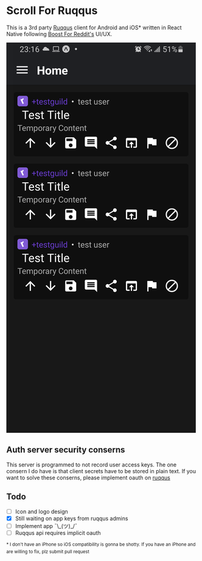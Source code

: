 # Scroll For Ruqqus

This is a 3rd party [Ruqqus](https://ruqqus.com/) client for Android and iOS\* written in React Native following [Boost For Reddit's](https://play.google.com/store/apps/details?id=com.rubenmayayo.reddit) UI/UX.

![initial dev screenshot](docs/readme/initialdevscreenshot.png)

## Auth server security conserns

This server is programmed to not record user access keys. The one consern I do have is that client secrets have to be stored in plain text. If you want to solve these conserns, please implement oauth on [ruqqus](https://github.com/ruqqus/ruqqus)

## Todo

- [ ] Icon and logo design
- [x] Still waiting on app keys from ruqqus admins
- [ ] Implement app ¯\\\_(ツ)_/¯
- [ ] Ruqqus api requires implicit oauth

<sup>* I don't have an iPhone so iOS compatibility is gonna be shotty. If you have an iPhone and are willing to fix, plz submit pull request</sup>